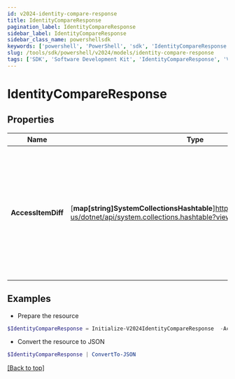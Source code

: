 ```yaml
---
id: v2024-identity-compare-response
title: IdentityCompareResponse
pagination_label: IdentityCompareResponse
sidebar_label: IdentityCompareResponse
sidebar_class_name: powershellsdk
keywords: ['powershell', 'PowerShell', 'sdk', 'IdentityCompareResponse', 'V2024IdentityCompareResponse'] 
slug: /tools/sdk/powershell/v2024/models/identity-compare-response
tags: ['SDK', 'Software Development Kit', 'IdentityCompareResponse', 'V2024IdentityCompareResponse']
---
```



# IdentityCompareResponse

## Properties

Name | Type | Description | Notes
------------ | ------------- | ------------- | -------------
**AccessItemDiff** | [**map[string]SystemCollectionsHashtable**]https://learn.microsoft.com/en-us/dotnet/api/system.collections.hashtable?view=net-9.0 | Arbitrary key-value pairs. They will never be processed by the IdentityNow system but will be returned on completion of the violation check. | [optional] 

## Examples

- Prepare the resource
```powershell
$IdentityCompareResponse = Initialize-V2024IdentityCompareResponse  -AccessItemDiff null
```

- Convert the resource to JSON
```powershell
$IdentityCompareResponse | ConvertTo-JSON
```


[[Back to top]](#) 

